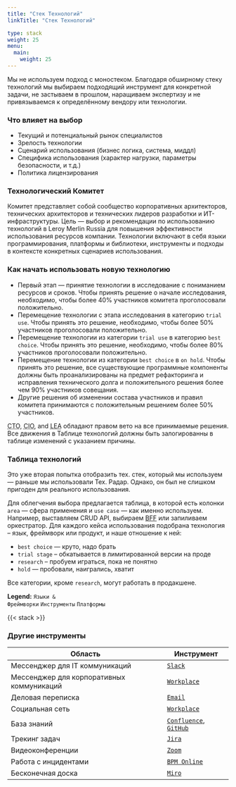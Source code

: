```yaml
---
title: "Стек Технологий"
linkTitle: "Стек Технологий"

type: stack
weight: 25
menu:
  main:
    weight: 25
---
```


<div class="row">
<div class="col-md-10 col-xl-9 text-justify">

Мы не используем подход с моностеком.
Благодаря обширному стеку технологий мы выбираем подходящий инструмент для конкретной задачи,
не застываем в прошлом, наращиваем экспертизу и не привязываемся к определённому вендору или технологии.

### Что влияет на выбор
* Текущий и потенциальный рынок специалистов
* Зрелость технологии
* Сценарий использования (бизнес логика, система, миддл)
* Специфика использования (характер нагрузки, параметры безопасности, и т.д.)
* Политика лицензирования

### Технологический Комитет
Комитет представляет собой сообщество корпоративных архитекторов, технических архитекторов и технических лидеров разработки и ИТ-инфраструктуры. Цель — выбор и рекомендации по использованию технологий в Leroy Merlin Russia для повышения эффективности использования ресурсов компании. Технологии включают в себя языки программирования, платформы и библиотеки, инструменты и подходы в контексте конкретных сценариев использования.

### Как начать использовать новую технологию
* Первый этап — принятие технологии в исследование с пониманием ресурсов и сроков.
Чтобы принять решение о начале исследования, необходимо, чтобы более 40% участников комитета проголосовали положительно.
* Перемещение технологии с этапа исследования в категорию `trial use`.
Чтобы принять это решение, необходимо, чтобы более 50% участников проголосовали положительно.
* Перемещение технологии из категории `trial use` в категорию `best choice`.
Чтобы принять это решение, необходимо, чтобы более 80% участников проголосовали положительно.
* Перемещение технологии из категории `best choice` в `on hold`.
Чтобы принять это решение, все существующие программные компоненты должны быть проанализированы
на предмет рефакторинга и исправления технического долга и положительного решения более чем 90% участников совещания.
* Другие решения об изменении состава участников и правил комитета принимаются с положительным решением более 50% участников.

<abbr data-toggle="tooltip" title="Chief Technology Officer">CTO</abbr>,
<abbr data-toggle="tooltip" title="Chief Information Officer">CIO</abbr>, and
<abbr data-toggle="tooltip" title="Lead Enterprice Architect">LEA</abbr> обладают правом вето на все принимаемые решения.
Все движения в Таблице технологий должны быть залогированны в таблице изменений с указанием причины.

### Таблица технологий
Это уже вторая попытка отобразить тех. стек, который мы используем — раньше мы использовали Тех. Радар.
Однако, он был не слишком пригоден для реального использования.

Для облегчения выбора предлагается таблица, в которой есть колонки `area` — сфера применения и `use case` — как именно используем.
Например, выставляем CRUD API, выбираем [BFF](https://developer.ibm.com/technologies/microservices/patterns/create-backend-for-frontend-application-architecture/) или запиливаем оркестратор.
Для каждого кейса использования подобрана технология – язык, фреймворк или продукт, и наше отношение к ней: 

* `best choice` — круто, надо брать
* `trial stage` – обкатывается в лимитированной версии на проде
* `research` – пробуем играться, пока не понятно
* `hold` — пробовали, наигрались, хватит

Все категории, кроме `research`, могут работать в продакшене.

**Legend:** <code class='lang'>Языки & Фреймворки</code> <code class='tool'>Инструменты</code> <code class='platform'>Платформы</code>
</div>
</div>

{{< stack >}}

### Другие инструменты

| Область | Инструмент |
| ------ | ------ |
| Мессенджер для IT коммуникаций | [`Slack`](https://adeo-tech-community.slack.com) |
| Мессенджер для корпоративных коммуникаций | [`Workplace`](https://workplace.facebook.com) |
| Деловая переписка | [`Email`](https://owa.leroymerlin.ru/) |
| Социальная сеть | [`Workplace`](https://workplace.facebook.com) |
| База знаний | [`Confluence`](https://confluence.lmru.tech), [`GitHub`](https://github.com/adeo/) |
| Трекинг задач | [`Jira`](https://jira.lmru.tech) |
| Видеоконференции | [`Zoom`](https://leroymerlin.zoom.us) |
| Работа с инцидентами | [`BPM Online`](http://itsm.leroymerlin.ru/) |
| Бесконечная доска | [`Miro`](https://miro.com/) |